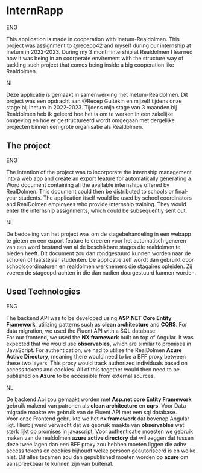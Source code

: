 # InternRapp
ENG

This application is made in cooperation with Inetum-Realdolmen. This project was assignment to @recepp42 and myself during our internship at Inetum in 2022-2023. 
During my 3 month intership at Realdolmen I learned how it was being in an coorperate envirement with the structure way of tackling such project that comes being inside a big cooperation like Realdolmen.

Nl

Deze applicatie is gemaakt in samenwerking met Inetum-Realdolmen. Dit project was een opdracht aan @Recep Gultekin en mijzelf tijdens onze stage bij Inetum in 2022-2023. 
Tijdens mijn stage van 3 maanden bij Realdolmen heb ik geleerd hoe het is om te werken in een zakelijke omgeving en hoe er gestructureerd wordt omgegaan met dergelijke projecten binnen een grote organisatie als Realdolmen.
## The project
ENG

The intention of the project was to incorporate the internship management into a web app and create an export feature for automatically generating a Word document containing all the available internships offered by RealDolmen. This document could then be distributed to schools or final-year students. 
The application itself would be used by school coordinators and RealDolmen employees who provide internship training. They would enter the internship assignments, which could be subsequently sent out. 

NL

De bedoeling van het project was om de stagebehandeling in een webapp te gieten en een export feature te creeren voor het automatisch generen van een word bestand van al de beschikbare stages die realdolmen te bieden heeft. Dit document zou dan rondgestuurd kunnen worden naar de scholen of laatstejaar studenten. 
De applicatie zelf wordt dan gebruikt door schoolcoordinatoren en realdolmen werknemers die stagaires opleiden. Zij voeren de stageopdrachten in die dan nadien doorgestuurd kunnen worden. 

## Used Technologies
ENG

The backend API was to be developed using **ASP.NET Core Entity Framework**, utilizing patterns such as **clean architecture** and **CQRS**. For data migration, we used the Fluent API with a SQL database.  
For our frontend, we used the **NX framework** built on top of Angular. It was expected that we would use **observables**, which are similar to promises in JavaScript. 
For authentication, we had to utilize the RealDolmen **Azure Active Directory**, meaning there would need to be a BFF proxy between these two layers. This proxy would track authorized individuals based on access tokens and cookies. 
All of this together would then need to be published on **Azure** to be accessible from external sources.

NL

De backend Api zou gemaakt worden met **Asp.net core Entity Framework** gebruik makend van patronen als **clean architecture** en **cqrs**. Voor Data migratie maakte we gebruik van de Fluent API met een sql database.  
Voor onze Frontend gebruikte we het **nx framework** dat bovenop Angular ligt. Hierbij werd verwacht dat we gebruik maakte van **observables** wat sterk lijkt op promises in javascript.
Voor authenticatie moesten we gebruik maken van de realdolmen **azure active directory** dat wil zeggen dat tussen deze twee lagen dan een BFF proxy zou hebben moeten liggen die adhv access tokens en cookies bijhoudt welke persoon geautoriseerd is en welke niet. 
Dit alles tezamen zou dan gepublished moeten worden op **azure** om aanspreekbaar te kunnen zijn van buitenaf. 

